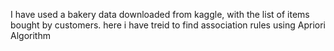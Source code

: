 
I have used a bakery data downloaded from kaggle, with the list of items bought by customers.
here i have treid to find association rules using Apriori Algorithm
